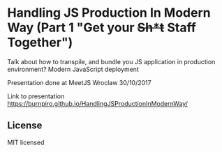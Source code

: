 # Handling JS Production In Modern Way (Part 1 "Get your <s>Sh*t</s> Staff Together")

Talk about how to transpile, and bundle you JS application in production environment? Modern JavaScript deployment

Presentation done at MeetJS Wroclaw 30/10/2017

Link to presentation 
https://burnpiro.github.io/HandlingJSProductionInModernWay/

## License

MIT licensed
